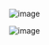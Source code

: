 
![image](https://user-images.githubusercontent.com/71258149/161423481-15ffa5dd-f03d-4aaa-9d7c-354cd3bbcfa4.png)



![image](https://user-images.githubusercontent.com/71258149/161423530-bd5369e6-6ca1-4b79-8962-f072a3c260c8.png)
